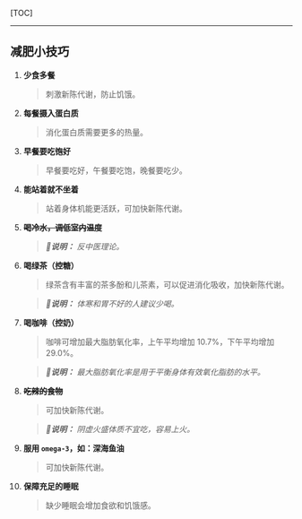 <!-- @author: Zhang Jinbao -->

<!-- @date: 2021-11-06 13:51:50 -->

[TOC]

---

## 减肥小技巧

1. **少食多餐**

   > 刺激新陈代谢，防止饥饿。

2. **每餐摄入蛋白质**

   > 消化蛋白质需要更多的热量。

3. **早餐要吃~~饱~~好**

   > 早餐要吃好，午餐要吃饱，晚餐要吃少。

4. **能站着就不坐着**

   > 站着身体机能更活跃，可加快新陈代谢。

5. ~~**喝冷水，调低室内温度**~~

   > ***💬说明：*** *反中医理论。*

6. **喝绿茶（控糖）**

   > 绿茶含有丰富的茶多酚和儿茶素，可以促进消化吸收，加快新陈代谢。

   > ***💬说明：*** *体寒和胃不好的人建议少喝。*

7. **喝咖啡（控奶）**

   > 咖啡可增加最大脂肪氧化率，上午平均增加 10.7%，下午平均增加 29.0%。
   
   > ***💬说明：*** *最大脂肪氧化率是用于平衡身体有效氧化脂肪的水平。*

8. ~~**吃辣的食物**~~

   > 可加快新陈代谢。

   > ***💬说明：*** *阴虚火盛体质不宜吃，容易上火。*

9. **服用 `omega-3`，如：深海鱼油**

   > 可加快新陈代谢。

10. **保障充足的睡眠**

    > 缺少睡眠会增加食欲和饥饿感。